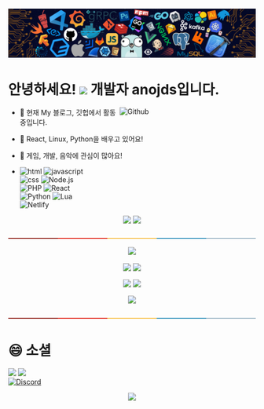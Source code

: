 ![bannerImg](header.png)

<h1>안녕하세요! <img src = "https://raw.githubusercontent.com/MartinHeinz/MartinHeinz/master/wave.gif" width = 30px> 개발자 anojds입니다.</h1>

<img width="55%" align="right" alt="Github" src="https://raw.githubusercontent.com/onimur/.github/master/.resources/git-header.svg" />

- 🔭 현재 My 블로그, 깃헙에서 활동 중입니다.

- 🌱 React, Linux, Python을 배우고 있어요!

- 👀 게임, 개발, 음악에 관심이 많아요!

- ![html](https://img.shields.io/badge/HTML-E34F26?style=flat-square&logo=HTML5&logoColor=white)
![javascript](https://img.shields.io/badge/JavaScript-F7DF1E?style=flat-square&logo=Javascript&logoColor=white)  
![css](https://img.shields.io/badge/CSS-1572B6?style=flat-square&logo=CSS3&logoColor=white)
![Node.js](https://img.shields.io/badge/Node.js-339933?style=flat-square&logo=Node.js&logoColor=white)  
![PHP](https://img.shields.io/badge/PHP-777BB4?style=flat-square&logo=PHP&logoColor=white)
![React](https://img.shields.io/badge/React-61DAFB?style=flat-square&logo=React&logoColor=white)  
![Python](https://img.shields.io/badge/Python-3776AB?style=flat-square&logo=Python&logoColor=white)
![Lua](https://img.shields.io/badge/Lua-2C2D72?style=flat-square&logo=Lua&logoColor=white)  
![Netlify](https://img.shields.io/badge/Netlify-00C7B7?style=flat-square&logo=Netlify&logoColor=white)

<p align="center">
<img src="https://github-readme-stats.vercel.app/api?username=anojds&theme=gotham&show_icons=true&count_private=true&hide_border=true"  width="48%"/>
<img src="https://github-readme-streak-stats.herokuapp.com?user=anojds&theme=gotham&hide_border=true&date_format=M%20j%5B%2C%20Y%5D"  width="48%"/>
</p>

<img src="colored.png"  width="100%"/>

<p align="center">
<img src="https://activity-graph.herokuapp.com/graph?username=anojds&theme=react-dark&hide_border=true&hide_title=false&area=true&custom_title=Total%20contribution%20graph%20in%20all%20repo" width="95%">
</p>

<p align="center">

<img src="https://github-readme-stats.vercel.app/api/top-langs/?username=anojds" width="30%"/>
<img src="https://github-profile-trophy.vercel.app/?username=anojds&theme=onestar&no-frame=true&column=6&row=2"  width="65%"/>
</p>

<p align="center">
<img src="https://github-profile-summary-cards.vercel.app/api/cards/productive-time?username=anojds&theme=github_dark&utcOffset=4"  width="31%" />
<img src="https://github-profile-summary-cards.vercel.app/api/cards/profile-details?username=anojds&theme=github_dark&hide_border=true"  width="64%"/>
</p>

<p align="center">
<img src="http://mazassumnida.wtf/api/generate_badge?boj=anojds" width="35%" />
<p>

<img src="./colored.png"  width="100%"/>

  
# 😄 소셜
<a href="https://twitter.com/anojds"><img src="https://img.shields.io/badge/Twitter-1DA1F2?style=flat-square&logo=Twitter&logoColor=white"/></a>
<a href="https://www.youtube.com/channel/UC2TsyfIZNlw0W53Ux-_J86Q"><img src="https://img.shields.io/badge/YouTube-FF0000?style=flat-square&logo=YouTube&logoColor=white"/></a>
<br/>
[![Discord](https://discord.c99.nl/widget/theme-1/535676248513314816.png)](http://discord.com/users/535676248513314816)

<p align="center">
<img src="https://hits.seeyoufarm.com/api/count/incr/badge.svg?url=https%3A%2F%2Fgithub.com%2Fanojds&count_bg=%2379C83D&title_bg=%23555555&icon=&icon_color=%23E7E7E7&title=hits&edge_flat=false">
</p>
